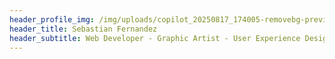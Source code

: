 ```yaml
---
header_profile_img: /img/uploads/copilot_20250817_174005-removebg-preview.png
header_title: Sebastian Fernandez
header_subtitle: Web Developer - Graphic Artist - User Experience Designer
---
```

